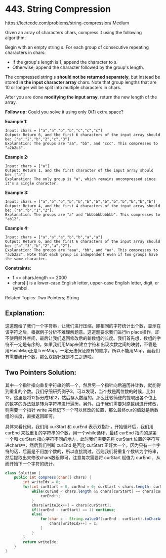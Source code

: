 # 443. String Compression
<https://leetcode.com/problems/string-compression/>
Medium

Given an array of characters chars, compress it using the following algorithm:

Begin with an empty string s. For each group of consecutive repeating characters in chars:

* If the group's length is 1, append the character to s.
* Otherwise, append the character followed by the group's length.

The compressed string s **should not be returned separately**, but instead be stored **in the input character array** chars. Note that group lengths that are 10 or longer will be split into multiple characters in chars.

After you are done **modifying the input array**, return the new length of the array.

 
**Follow up:**
Could you solve it using only O(1) extra space?

 

**Example 1:**

    Input: chars = ["a","a","b","b","c","c","c"]
    Output: Return 6, and the first 6 characters of the input array should be: ["a","2","b","2","c","3"]
    Explanation: The groups are "aa", "bb", and "ccc". This compresses to "a2b2c3".

**Example 2:**

    Input: chars = ["a"]
    Output: Return 1, and the first character of the input array should be: ["a"]
    Explanation: The only group is "a", which remains uncompressed since it's a single character.

**Example 3:**

    Input: chars = ["a","b","b","b","b","b","b","b","b","b","b","b","b"]
    Output: Return 4, and the first 4 characters of the input array should be: ["a","b","1","2"].
    Explanation: The groups are "a" and "bbbbbbbbbbbb". This compresses to "ab12".

**Example 4:**

    Input: chars = ["a","a","a","b","b","a","a"]
    Output: Return 6, and the first 6 characters of the input array should be: ["a","3","b","2","a","2"].
    Explanation: The groups are "aaa", "bb", and "aa". This compresses to "a3b2a2". Note that each group is independent even if two groups have the same character.
 

**Constraints:**

* 1 <= chars.length <= 2000
* chars[i] is a lower-case English letter, upper-case English letter, digit, or symbol.

Related Topics: Two Pointers; String

## Explanation:
这道题给了我们一个字符串，让我们进行压缩，即相同的字符统计出个数，显示在该字符之后，根据例子分析不难理解题意。这道题要求我们进行in place操作，即不使用额外空间，最后让我们返回修改后的新数组的长度。我们首先想，数组的字符不一定是有序的，如果我们用Map来建立字符和出现次数之间的映射，不管是用HashMap还是TreeMap，一定无法保证原有的顺序。所以不能用Map，而我们有需要统计个数，那么双指针就是不二之选啦。


## Two Pointers Solution: 
其中一个指针指向重复字符串的第一个，然后另一个指针向后遍历并计数，就能得到重复的个数。我们仔细研究例子3，可以发现，当个数是两位数的时候，比如12，这里是将12拆分成1和2，然后存入数组的。那么比较简便的提取出各个位上的数字的办法就是转为字符串进行遍历。另外，由于我们需要对原数组进行修改，则需要一个指针 write 来标记下一个可以修改的位置，那么最终cur的值就是新数组的长度，直接返回即可。

具体来看代码，我们用 curStart 和 curEnd 表示双指针，开始循环后，我们用 curEnd 来找重复的字符串的个数，用一个while循环，最终 curEnd 指向的是第一个和 curStart 指向字符不同的地方，此时我们需要先将 curStart 位置的字符写进chars中，然后我们判断 curEnd 是否比 curStart 正好大一个，因为只有一个字符的话，后面是不用加个数的，所以直接跳过。否则我们将重复个数转为字符串，然后提取出来修改chars数组即可，注意每次需要将 curStart 赋值为 curEnd ，从而开始下一个字符的统计。

```java
class Solution {
    public int compress(char[] chars) {
        int writeIdx = 0;
        for(int curStart = 0, curEnd = 0; curStart < chars.length; curStart = curEnd){
            while(curEnd < chars.length && chars[curStart] == chars[curEnd]){
                curEnd++;
            }
            chars[writeIdx++] = chars[curStart];
            if((curEnd - curStart) == 1) continue;
            else{
                for(char c : String.valueOf(curEnd - curStart).toCharArray()){
                    chars[writeIdx++] = c;
                }
            }
        }
        return writeIdx;
    }
}
```